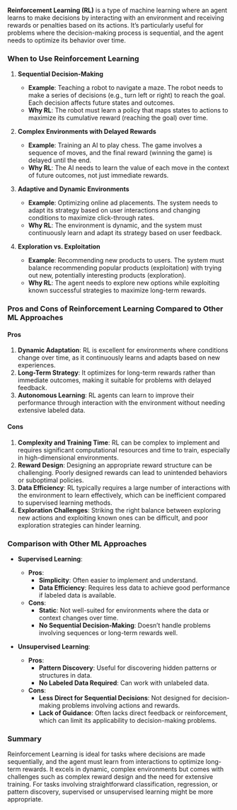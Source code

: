 **Reinforcement Learning (RL)** is a type of machine learning where an agent learns to make decisions by interacting with an environment and receiving rewards or penalties based on its actions. It’s particularly useful for problems where the decision-making process is sequential, and the agent needs to optimize its behavior over time.

### **When to Use Reinforcement Learning**

1. **Sequential Decision-Making**
   - **Example**: Teaching a robot to navigate a maze. The robot needs to make a series of decisions (e.g., turn left or right) to reach the goal. Each decision affects future states and outcomes.
   - **Why RL**: The robot must learn a policy that maps states to actions to maximize its cumulative reward (reaching the goal) over time.

2. **Complex Environments with Delayed Rewards**
   - **Example**: Training an AI to play chess. The game involves a sequence of moves, and the final reward (winning the game) is delayed until the end.
   - **Why RL**: The AI needs to learn the value of each move in the context of future outcomes, not just immediate rewards.

3. **Adaptive and Dynamic Environments**
   - **Example**: Optimizing online ad placements. The system needs to adapt its strategy based on user interactions and changing conditions to maximize click-through rates.
   - **Why RL**: The environment is dynamic, and the system must continuously learn and adapt its strategy based on user feedback.

4. **Exploration vs. Exploitation**
   - **Example**: Recommending new products to users. The system must balance recommending popular products (exploitation) with trying out new, potentially interesting products (exploration).
   - **Why RL**: The agent needs to explore new options while exploiting known successful strategies to maximize long-term rewards.

### **Pros and Cons of Reinforcement Learning Compared to Other ML Approaches**

#### **Pros**
1. **Dynamic Adaptation**: RL is excellent for environments where conditions change over time, as it continuously learns and adapts based on new experiences.
2. **Long-Term Strategy**: It optimizes for long-term rewards rather than immediate outcomes, making it suitable for problems with delayed feedback.
3. **Autonomous Learning**: RL agents can learn to improve their performance through interaction with the environment without needing extensive labeled data.

#### **Cons**
1. **Complexity and Training Time**: RL can be complex to implement and requires significant computational resources and time to train, especially in high-dimensional environments.
2. **Reward Design**: Designing an appropriate reward structure can be challenging. Poorly designed rewards can lead to unintended behaviors or suboptimal policies.
3. **Data Efficiency**: RL typically requires a large number of interactions with the environment to learn effectively, which can be inefficient compared to supervised learning methods.
4. **Exploration Challenges**: Striking the right balance between exploring new actions and exploiting known ones can be difficult, and poor exploration strategies can hinder learning.

### **Comparison with Other ML Approaches**

- **Supervised Learning**:
  - **Pros**: 
    - **Simplicity**: Often easier to implement and understand.
    - **Data Efficiency**: Requires less data to achieve good performance if labeled data is available.
  - **Cons**:
    - **Static**: Not well-suited for environments where the data or context changes over time.
    - **No Sequential Decision-Making**: Doesn’t handle problems involving sequences or long-term rewards well.

- **Unsupervised Learning**:
  - **Pros**: 
    - **Pattern Discovery**: Useful for discovering hidden patterns or structures in data.
    - **No Labeled Data Required**: Can work with unlabeled data.
  - **Cons**:
    - **Less Direct for Sequential Decisions**: Not designed for decision-making problems involving actions and rewards.
    - **Lack of Guidance**: Often lacks direct feedback or reinforcement, which can limit its applicability to decision-making problems.

### **Summary**
Reinforcement Learning is ideal for tasks where decisions are made sequentially, and the agent must learn from interactions to optimize long-term rewards. It excels in dynamic, complex environments but comes with challenges such as complex reward design and the need for extensive training. For tasks involving straightforward classification, regression, or pattern discovery, supervised or unsupervised learning might be more appropriate.